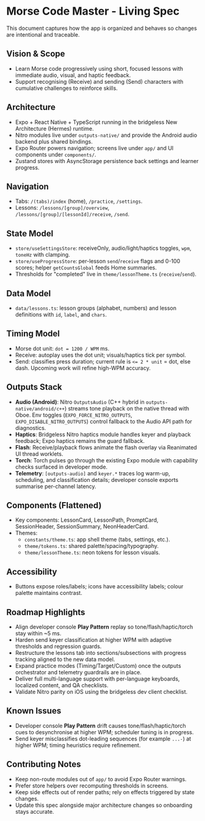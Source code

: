 # Morse Code Master - Living Spec

This document captures how the app is organized and behaves so changes are intentional and traceable.

## Vision & Scope

- Learn Morse code progressively using short, focused lessons with immediate audio, visual, and haptic feedback.
- Support recognising (Receive) and sending (Send) characters with cumulative challenges to reinforce skills.

## Architecture

- Expo + React Native + TypeScript running in the bridgeless New Architecture (Hermes) runtime.
- Nitro modules live under `outputs-native/` and provide the Android audio backend plus shared bindings.
- Expo Router powers navigation; screens live under `app/` and UI components under `components/`.
- Zustand stores with AsyncStorage persistence back settings and learner progress.

## Navigation

- Tabs: `/(tabs)/index` (home), `/practice`, `/settings`.
- Lessons: `/lessons/[group]/overview`, `/lessons/[group]/[lessonId]/receive`, `/send`.

## State Model

- `store/useSettingsStore`: receiveOnly, audio/light/haptics toggles, `wpm`, `toneHz` with clamping.
- `store/useProgressStore`: per-lesson `send`/`receive` flags and 0-100 scores; helper `getCountsGlobal` feeds Home summaries.
- Thresholds for "completed" live in `theme/lessonTheme.ts` (`receive`/`send`).

## Data Model

- `data/lessons.ts`: lesson groups (alphabet, numbers) and lesson definitions with `id`, `label`, and `chars`.

## Timing Model

- Morse dot unit: `dot = 1200 / WPM` ms.
- Receive: autoplay uses the dot unit; visuals/haptics tick per symbol.
- Send: classifies press duration; current rule is `<= 2 * unit` = dot, else dash. Upcoming work will refine high-WPM accuracy.

## Outputs Stack

- **Audio (Android)**: Nitro `OutputsAudio` (C++ hybrid in `outputs-native/android/c++`) streams tone playback on the native thread with Oboe. Env toggles (`EXPO_FORCE_NITRO_OUTPUTS`, `EXPO_DISABLE_NITRO_OUTPUTS`) control fallback to the Audio API path for diagnostics.
- **Haptics**: Bridgeless Nitro haptics module handles keyer and playback feedback; Expo haptics remains the guard fallback.
- **Flash**: Receive/playback flows animate the flash overlay via Reanimated UI thread worklets.
- **Torch**: Torch pulses go through the existing Expo module with capability checks surfaced in developer mode.
- **Telemetry**: `[outputs-audio]` and `keyer.*` traces log warm-up, scheduling, and classification details; developer console exports summarise per-channel latency.

## Components (Flattened)

- Key components: LessonCard, LessonPath, PromptCard, SessionHeader, SessionSummary, NeonHeaderCard.
- Themes:
  - `constants/theme.ts`: app shell theme (tabs, settings, etc.).
  - `theme/tokens.ts`: shared palette/spacing/typography.
  - `theme/lessonTheme.ts`: neon tokens for lesson visuals.

## Accessibility

- Buttons expose roles/labels; icons have accessibility labels; colour palette maintains contrast.

## Roadmap Highlights

- Align developer console **Play Pattern** replay so tone/flash/haptic/torch stay within ~5 ms.
- Harden send keyer classification at higher WPM with adaptive thresholds and regression guards.
- Restructure the lessons tab into sections/subsections with progress tracking aligned to the new data model.
- Expand practice modes (Timing/Target/Custom) once the outputs orchestrator and telemetry guardrails are in place.
- Deliver full multi-language support with per-language keyboards, localized content, and QA checklists.
- Validate Nitro parity on iOS using the bridgeless dev client checklist.

## Known Issues

- Developer console **Play Pattern** drift causes tone/flash/haptic/torch cues to desynchronise at higher WPM; scheduler tuning is in progress.
- Send keyer misclassifies dot-leading sequences (for example `...-`) at higher WPM; timing heuristics require refinement.

## Contributing Notes

- Keep non-route modules out of `app/` to avoid Expo Router warnings.
- Prefer store helpers over recomputing thresholds in screens.
- Keep side effects out of render paths; rely on effects triggered by state changes.
- Update this spec alongside major architecture changes so onboarding stays accurate.
